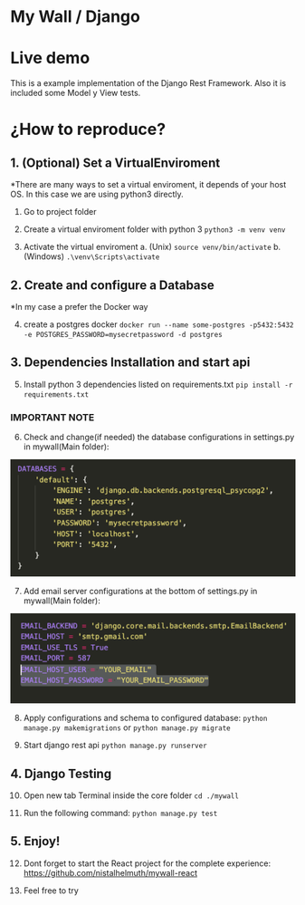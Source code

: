 
# My Wall / Django

# Live demo

This is a example implementation of the Django Rest Framework. Also it is included some Model y View tests.


# ¿How to reproduce?

## 1. (Optional) Set a VirtualEnviroment
*There are many ways to set a virtual enviroment, it depends of your host OS. In this case we are using python3 directly.

1. Go to project folder

2. Create a virtual enviroment folder with python 3 `python3 -m venv venv`

3. Activate the virtual enviroment 
  a. (Unix) `source venv/bin/activate`
  b. (Windows) `.\venv\Scripts\activate`

## 2. Create and configure a Database
*In my case a prefer the Docker way

4. create a postgres docker `docker run --name some-postgres -p5432:5432 -e POSTGRES_PASSWORD=mysecretpassword -d postgres`

## 3. Dependencies Installation and start api

5. Install python 3 dependencies listed on requirements.txt `pip install -r requirements.txt`

### IMPORTANT NOTE

6. Check and change(if needed) the database configurations in settings.py in mywall(Main folder):

![Database Settings](https://github.com/nistalhelmuth/mywall_django/blob/main/Photo2.png "Database Settings")

7. Add email server configurations at the bottom of settings.py in mywall(Main folder):

![Mail Settings](https://github.com/nistalhelmuth/mywall_django/blob/main/Photo.png "Mail Settings")


8. Apply configurations and schema to configured database: `python manage.py makemigrations` or `python manage.py migrate`

9. Start django rest api  `python manage.py runserver`

## 4. Django Testing

10. Open new tab Terminal inside the core folder `cd ./mywall`

11. Run the following command: `python manage.py test`

## 5. Enjoy!

12. Dont forget to start the React project for the complete experience: https://github.com/nistalhelmuth/mywall-react

13. Feel free to try
